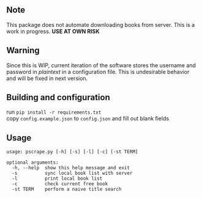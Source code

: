## Note
This package does not automate downloading books from server. This is a work in progress. **USE AT OWN RISK**

## Warning
Since this is WIP, current iteration of the software stores the username and password in *plaintext* in a configuration file. This is undesirable behavior and will be fixed in next version.

## Building and configuration
run `pip install -r requirements.txt`  
copy `config.example.json` to `config.json` and fill out blank fields

## Usage
```
usage: pscrape.py [-h] [-s] [-l] [-c] [-st TERM]

optional arguments:
  -h, --help  show this help message and exit
  -s          sync local book list with server
  -l          print local book list
  -c          check current free book
  -st TERM    perform a naive title search
```

